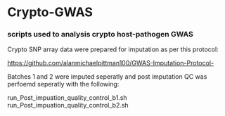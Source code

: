 # Crypto-GWAS

### scripts used to analysis crypto host-pathogen GWAS


Crypto SNP array data were prepared for imputation as per this protocol:  

https://github.com/alanmichaelpittman100/GWAS-Imputation-Protocol-  

Batches 1 and 2 were imputed seperatly and post imputation QC was perfoemd seperatly with the following:  

run_Post_impuation_quality_control_b1.sh  
run_Post_impuation_quality_control_b2.sh  


